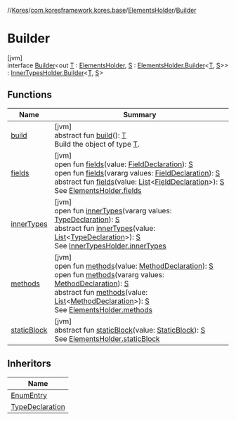 //[Kores](../../../../index.md)/[com.koresframework.kores.base](../../index.md)/[ElementsHolder](../index.md)/[Builder](index.md)

# Builder

[jvm]\
interface [Builder](index.md)<out [T](index.md) : [ElementsHolder](../index.md), [S](index.md) : [ElementsHolder.Builder](index.md)<[T](index.md), [S](index.md)>> : [InnerTypesHolder.Builder](../../-inner-types-holder/-builder/index.md)<[T](index.md), [S](index.md)>

## Functions

| Name | Summary |
|---|---|
| [build](../../../com.koresframework.kores.builder/-builder/build.md) | [jvm]<br>abstract fun [build](../../../com.koresframework.kores.builder/-builder/build.md)(): [T](index.md)<br>Build the object of type [T](../../../com.koresframework.kores.builder/-builder/index.md). |
| [fields](fields.md) | [jvm]<br>open fun [fields](fields.md)(value: [FieldDeclaration](../../-field-declaration/index.md)): [S](index.md)<br>open fun [fields](fields.md)(vararg values: [FieldDeclaration](../../-field-declaration/index.md)): [S](index.md)<br>abstract fun [fields](fields.md)(value: [List](https://kotlinlang.org/api/latest/jvm/stdlib/kotlin.collections/-list/index.html)<[FieldDeclaration](../../-field-declaration/index.md)>): [S](index.md)<br>See [ElementsHolder.fields](../fields.md) |
| [innerTypes](../../-inner-types-holder/-builder/inner-types.md) | [jvm]<br>open fun [innerTypes](../../-inner-types-holder/-builder/inner-types.md)(vararg values: [TypeDeclaration](../../-type-declaration/index.md)): [S](index.md)<br>abstract fun [innerTypes](../../-inner-types-holder/-builder/inner-types.md)(value: [List](https://kotlinlang.org/api/latest/jvm/stdlib/kotlin.collections/-list/index.html)<[TypeDeclaration](../../-type-declaration/index.md)>): [S](index.md)<br>See [InnerTypesHolder.innerTypes](../../-inner-types-holder/inner-types.md) |
| [methods](methods.md) | [jvm]<br>open fun [methods](methods.md)(value: [MethodDeclaration](../../-method-declaration/index.md)): [S](index.md)<br>open fun [methods](methods.md)(vararg values: [MethodDeclaration](../../-method-declaration/index.md)): [S](index.md)<br>abstract fun [methods](methods.md)(value: [List](https://kotlinlang.org/api/latest/jvm/stdlib/kotlin.collections/-list/index.html)<[MethodDeclaration](../../-method-declaration/index.md)>): [S](index.md)<br>See [ElementsHolder.methods](../methods.md) |
| [staticBlock](static-block.md) | [jvm]<br>abstract fun [staticBlock](static-block.md)(value: [StaticBlock](../../-static-block/index.md)): [S](index.md)<br>See [ElementsHolder.staticBlock](../static-block.md) |

## Inheritors

| Name |
|---|
| [EnumEntry](../../-enum-entry/-builder/index.md) |
| [TypeDeclaration](../../-type-declaration/-builder/index.md) |
